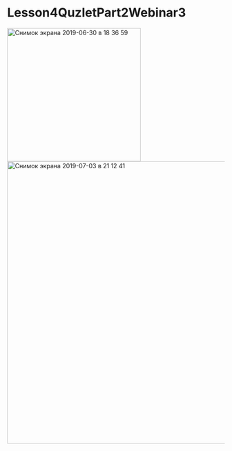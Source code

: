 # Lesson4QuzletPart2Webinar3
<img width="309" alt="Снимок экрана 2019-06-30 в 18 36 59" src="https://user-images.githubusercontent.com/39993452/60634912-54a25e00-9dd6-11e9-8b7b-41e7abd95d69.png">

<img width="655" alt="Снимок экрана 2019-07-03 в 21 12 41" src="https://user-images.githubusercontent.com/39993452/60635177-70f2ca80-9dd7-11e9-8639-d479cfe83a56.png">
